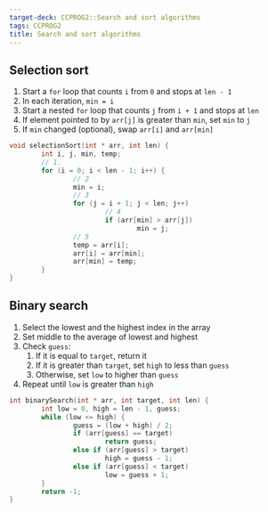```yaml
---
target-deck: CCPROG2::Search and sort algorithms
tags: CCPROG2
title: Search and sort algorithms
---
```


## Selection sort

1. Start a `for` loop that counts `i` from `0` and stops at `len - 1`
2. In each iteration, `min = i`
3. Start a nested `for` loop that counts `j` from `i + 1` and stops at `len`
4. If element pointed to by `arr[j]` is greater than `min`, set `min` to `j`
5. If `min` changed (optional), swap `arr[i]` and `arr[min]`
```c
void selectionSort(int * arr, int len) {
		int i, j, min, temp;
		// 1.
        for (i = 0; i < len - 1; i++) {
		        // 2
                min = i;
                // 3
                for (j = i + 1; j < len; j++)
                        // 4
                        if (arr[min] > arr[j])
                                min = j;
                // 5
                temp = arr[i];
                arr[i] = arr[min];
                arr[min] = temp;
        }
}
```
<!--ID: 1708438973781-->

## Binary search

1. Select the lowest and the highest index in the array
2. Set middle to the average of lowest and highest
3. Check `guess`:
	1. If it is equal to `target`, return it
	2. If it is greater than `target`, set `high` to less than `guess`
	3. Otherwise, set `low` to higher than `guess`
4. Repeat until `low` is greater than `high`
```c
int binarySearch(int * arr, int target, int len) {
        int low = 0, high = len - 1, guess;
        while (low <= high) {
                guess = (low + high) / 2;
                if (arr[guess] == target)
                        return guess;
                else if (arr[guess] > target)
                        high = guess - 1;
                else if (arr[guess] < target)
                        low = guess + 1;
        }
        return -1;
}
```
<!--ID: 1708438973787-->

